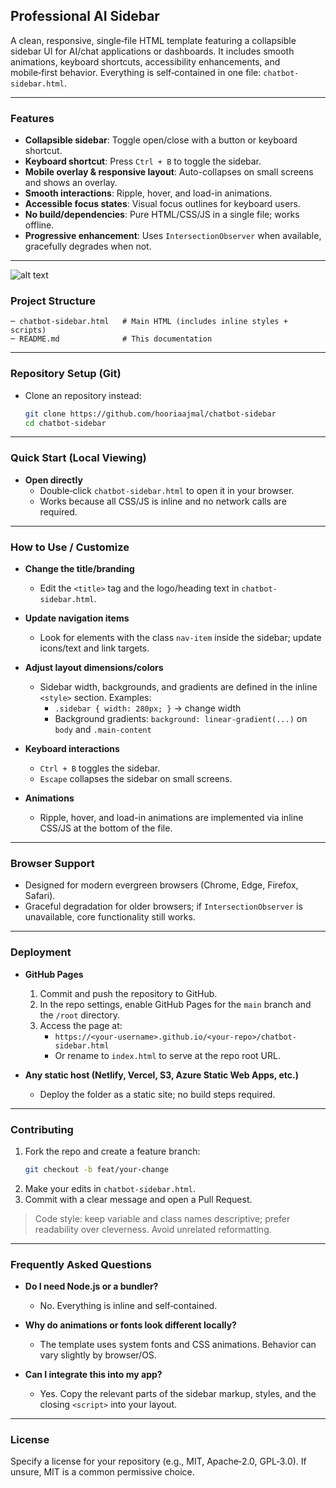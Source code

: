 ## Professional AI Sidebar

A clean, responsive, single‑file HTML template featuring a collapsible sidebar UI for AI/chat applications or dashboards. It includes smooth animations, keyboard shortcuts, accessibility enhancements, and mobile‑first behavior. Everything is self‑contained in one file: `chatbot-sidebar.html`.

---

### Features
- **Collapsible sidebar**: Toggle open/close with a button or keyboard shortcut.
- **Keyboard shortcut**: Press `Ctrl + B` to toggle the sidebar.
- **Mobile overlay & responsive layout**: Auto-collapses on small screens and shows an overlay.
- **Smooth interactions**: Ripple, hover, and load-in animations.
- **Accessible focus states**: Visual focus outlines for keyboard users.
- **No build/dependencies**: Pure HTML/CSS/JS in a single file; works offline.
- **Progressive enhancement**: Uses `IntersectionObserver` when available, gracefully degrades when not.

---

![alt text](https://github.com/[username]/[reponame]/blob/[branch]/image.jpg?raw=true)


### Project Structure
```
─ chatbot-sidebar.html   # Main HTML (includes inline styles + scripts)
─ README.md              # This documentation
```

---

### Repository Setup (Git)

- Clone an repository instead:
  ```bash
  git clone https://github.com/hooriaajmal/chatbot-sidebar
  cd chatbot-sidebar
  ```

---

### Quick Start (Local Viewing)

- **Open directly**
  - Double‑click `chatbot-sidebar.html` to open it in your browser.
  - Works because all CSS/JS is inline and no network calls are required.

---

### How to Use / Customize

- **Change the title/branding**
  - Edit the `<title>` tag and the logo/heading text in `chatbot-sidebar.html`.

- **Update navigation items**
  - Look for elements with the class `nav-item` inside the sidebar; update icons/text and link targets.

- **Adjust layout dimensions/colors**
  - Sidebar width, backgrounds, and gradients are defined in the inline `<style>` section. Examples:
    - `.sidebar { width: 280px; }` → change width
    - Background gradients: `background: linear-gradient(...)` on `body` and `.main-content`

- **Keyboard interactions**
  - `Ctrl + B` toggles the sidebar.
  - `Escape` collapses the sidebar on small screens.

- **Animations**
  - Ripple, hover, and load-in animations are implemented via inline CSS/JS at the bottom of the file.

---

### Browser Support
- Designed for modern evergreen browsers (Chrome, Edge, Firefox, Safari).
- Graceful degradation for older browsers; if `IntersectionObserver` is unavailable, core functionality still works.

---

### Deployment

- **GitHub Pages**
  1. Commit and push the repository to GitHub.
  2. In the repo settings, enable GitHub Pages for the `main` branch and the `/root` directory.
  3. Access the page at:
     - `https://<your-username>.github.io/<your-repo>/chatbot-sidebar.html`
     - Or rename to `index.html` to serve at the repo root URL.

- **Any static host (Netlify, Vercel, S3, Azure Static Web Apps, etc.)**
  - Deploy the folder as a static site; no build steps required.

---

### Contributing

1. Fork the repo and create a feature branch:
   ```bash
   git checkout -b feat/your-change
   ```
2. Make your edits in `chatbot-sidebar.html`.
3. Commit with a clear message and open a Pull Request.

> Code style: keep variable and class names descriptive; prefer readability over cleverness. Avoid unrelated reformatting.

---

### Frequently Asked Questions

- **Do I need Node.js or a bundler?**
  - No. Everything is inline and self‑contained.

- **Why do animations or fonts look different locally?**
  - The template uses system fonts and CSS animations. Behavior can vary slightly by browser/OS.

- **Can I integrate this into my app?**
  - Yes. Copy the relevant parts of the sidebar markup, styles, and the closing `<script>` into your layout.

---

### License

Specify a license for your repository (e.g., MIT, Apache‑2.0, GPL‑3.0). If unsure, MIT is a common permissive choice. 
